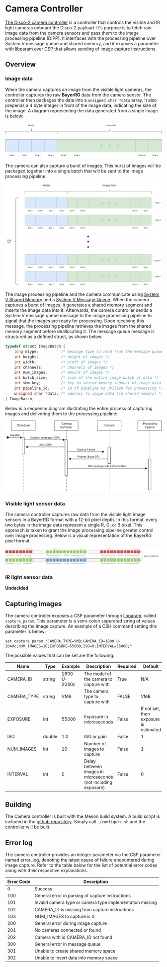 # Camera Controller
[The Disco-2 camera controller](https://github.com/ivaroli/DiscoCameraController) is a controller that controls the visible and IR light cameras onboard the Disco-2 payload. It's purpose is to fetch raw image data from the camera sensors and pass them to the image processing pipeline (DIPP). It interfaces with the processing pipeline over System V message queue and shared memory, and it exposes a parameter with libparam over CSP that allows sending of image capture instructions.

## Overview

### Image data
When the camera captures an image from the visible light cameras, the controller captures the raw **BayerRG** data from the camera sensor. The controller then packages the data into a `unsigned char *data` array. It also prepends a 4 byte integer in front of the image data, indicating the size of the image. A diagram representing the data generated from a single image is below:

![Data reprisentation of a single image](doc/image_data_content.drawio.png)

The camera can also capture a burst of images. This burst of images will be packaged together into a single batch that will be sent to the image processing pipeline.

![Data reprisentation of a burst of images](doc/image_batch.drawio.png)

The image processing pipeline and the camera communicate using [System V Shared Memory](https://docs.oracle.com/cd/E19683-01/816-5042/svipc-41256/index.html) and a [System V Message Queue](https://docs.oracle.com/cd/E19683-01/816-5042/svipc-23310/index.html). When the camera captures a burst of images, it generates a shared memory segment and inserts the image data into it. Afterwards, the camera controller sends a System V message queue message to the image processing pipeline to signal that the images are ready for processing. Upon receiving this message, the processing pipeline retrieves the images from the shared memory segment before deallocating it. The message queue message is structured as a defined struct, as shown below.

```c
typedef struct ImageBatch {
    long mtype;          /* message type to read from the message queue */
    int height;          /* height of images */
    int width;           /* width of images */
    int channels;        /* channels of images */
    int num_images;      /* amount of images */
    int batch_size;      /* size of the entire image batch of data */
    int shm_key;         /* key to shared memory segment of image data */
    int pipeline_id;     /* id of pipeline to utilize for processing */
    unsigned char *data; /* address to image data (in shared memory) */
} ImageBatch;
```

Below is a sequence diagram illustrating the entire process of capturing images and delivering them to the processing pipeline:

![Sequecne diagram of capturing images and delivering them to the processing pipeline](doc/camera_sequence_diagram.drawio.png)

### Visible light sensor data
The camera controller captures raw data from the visible light image sensors in a BayerRG format with a 12-bit pixel depth. In this format, every two bytes in the image data represent a single R, G, or B pixel. This approach is taken to grant the image processing pipeline greater control over image processing. Below is a visual representation of the BayerRG pixel format.

![Sequence diagram of capturing images and delivering them to the processing pipeline](doc/pixel-formats-raw.png)

### IR light sensor data
**Undecided**

## Capturing images
The camera controller exposes a CSP parameter through [libparam](https://github.com/spaceinventor/libparam), called `capture_param`. This parameter is a semi-colon seperated string of values describing the image capture. An example of a CSH command setting this parameter is below:

```
set capture_param "CAMERA_TYPE=VMB;CAMERA_ID=1800 U-2040c;NUM_IMAGES=10;EXPOSURE=55000;ISO=0;INTERVAL=55000;"
```

The possible values that can be set are the following.

|        Name |        Type |        Example |        Description                                            |        Required |        Default                         |
|-------------|-------------|----------------|---------------------------------------------------------------|-----------------|----------------------------------------|
| CAMERA_ID   | string      | 1800 U-2040c   | The model of the camera to capture with                       | True            | N/A                                    |
| CAMERA_TYPE | string      | VMB            | The camera type to capture with                               | FALSE           | VMB                                    |
| EXPOSURE    | int         | 55000          | Exposure in microseconds                                      | False           | If not set, then exposure is estimated |
| ISO         | double      | 1.0            | ISO or gain                                                   | False           | 1                                      |
| NUM_IMAGES  | int         | 10             | Number of images to capture                                   | False           | 1                                      |
| INTERVAL    | int         | 0              | Delay between images in microseconds (not including exposure) | False           | 0                                      |

## Building
The Camera controller is built with the Meson build system. A build script is included in the [github repository](https://github.com/ivaroli/DiscoCameraController). Simply call `./configure.sh` and the controller will be built.

## Error log
The camera controller provides an integer parameter via the CSP parameter named error_log, denoting the latest cause of failure encountered during image capture. Refer to the table below for the list of potential error codes along with their respective explanations.

| Error Code | Description                                               |
|------------|-----------------------------------------------------------|
| 0          | Success                                                   |
| 100        | General error in parsing of capture instructions          |
| 101        | Invalid camera type or camera type implementation missing |
| 102        | CAMERA_ID is missing from capture instructions            |
| 103        | NUM_IMAGES to capture is 0                                |
| 200        | General error during image capture                        |
| 201        | No cameras connected or found                             |
| 202        | Camera with id CAMERA_ID not found                        |
| 300        | General error in message queue                            |
| 301        | Unable to create shared memory space                      |
| 302        | Unable to insert data into memory space                   |